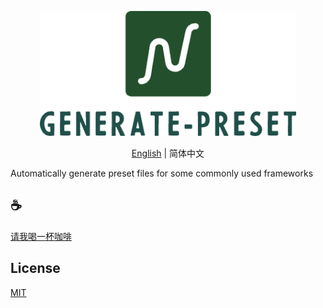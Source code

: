 <p align="center">
<img height="200" src="./assets/kv.png" alt="generate preset">
</p>
<p align="center"> <a href="./README.md">English</a> | 简体中文</p>

Automatically generate preset files for some commonly used frameworks

## :coffee:

[请我喝一杯咖啡](https://github.com/Simon-He95/sponsor)

## License

[MIT](./license)
